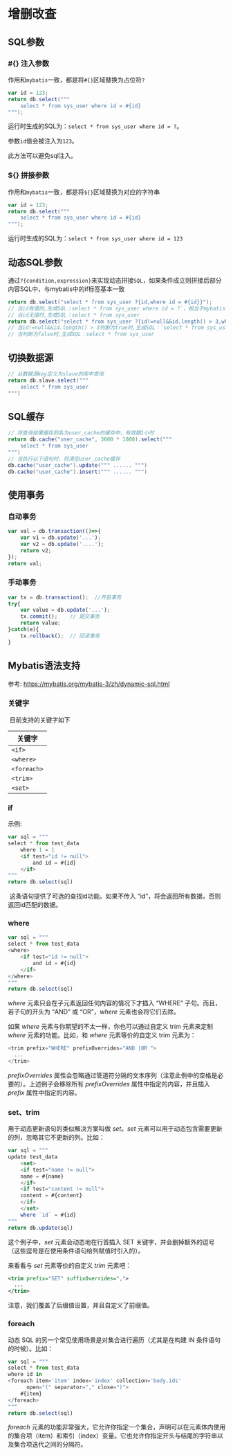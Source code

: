 # 增删改查


## SQL参数

### #{} 注入参数

作用和`mybatis`一致，都是将`#{}`区域替换为占位符`?`

```groovy
var id = 123;
return db.select("""
    select * from sys_user where id = #{id}
""");
```

运行时生成的SQL为：`select * from sys_user where id = ?`。

参数`id`值会被注入为`123`。

此方法可以避免sql注入。

### ${} 拼接参数

作用和`mybatis`一致，都是将`${}`区域替换为对应的字符串

```groovy
var id = 123;
return db.select("""
    select * from sys_user where id = #{id}
""");
```

运行时生成的SQL为：`select * from sys_user where id = 123`

## 动态SQL参数

通过`?{condition,expression}`来实现动态拼接`SQL`，如果条件成立则拼接后部分内容SQL中，与mybatis中的if标签基本一致

```groovy
return db.select("select * from sys_user ?{id,where id = #{id}}");
// 当id有值时,生成SQL：select * from sys_user where id = ?`，相当于mybatis中的<if test="id != nulla nd id != ''">
// 当id无值时,生成SQL：select * from sys_user
return db.select("select * from sys_user ?{id!=null&&id.length() > 3,where id = #{id}}");
// 当id!=null&&id.length() > 3判断为true时,生成SQL：`select * from sys_user where id = ?
// 当判断为false时,生成SQL：select * from sys_user
```

## 切换数据源

```groovy
// 从数据源key定义为slave的库中查询
return db.slave.select("""
    select * from sys_user
""")
```

## SQL缓存

```groovy
// 将查询结果缓存到名为user_cache的缓存中，有效期1小时
return db.cache("user_cache", 3600 * 1000).select("""
    select * from sys_user
""")
// 当执行以下语句时，将清空user_cache缓存
db.cache("user_cache").update(""" ...... """)
db.cache("user_cache").insert(""" ...... """)
```

## 使用事务

### 自动事务

```js
var val = db.transaction(()=>{
    var v1 = db.update('...');
    var v2 = db.update('....');
    return v2;
});
return val;
```

### 手动事务

```js
var tx = db.transaction();  //开启事务
try{
    var value = db.update('...');
    tx.commit();    // 提交事务
    return value;
}catch(e){
    tx.rollback();  // 回滚事务
}
```

## Mybatis语法支持<Badge text="1.6.0+" type="error"/>

参考: https://mybatis.org/mybatis-3/zh/dynamic-sql.html

### 关键字

​	目前支持的关键字如下

| 关键字      |
| ----------- |
| `<if>`      |
| `<where>`   |
| `<foreach>` |
| `<trim>`    |
| `<set>`     |



### if

示例:

```js
var sql = """
select * from test_data
	where 1 = 1
	<if test="id != null">
        and id = #{id}
    </if>
"""
return db.select(sql)
```

​	这条语句提供了可选的查找id功能。如果不传入 “id”，将会返回所有数据，否则返回id匹配的数据。

### where

```js
var sql = """
select * from test_data
<where>
    <if test="id != null">
        and id = #{id}
    </if>
</where>
"""
return db.select(sql)
```

*where* 元素只会在子元素返回任何内容的情况下才插入 “WHERE” 子句。而且，若子句的开头为 “AND” 或 “OR”，*where* 元素也会将它们去除。

如果 *where* 元素与你期望的不太一样，你也可以通过自定义 trim 元素来定制 *where* 元素的功能。比如，和 *where* 元素等价的自定义 trim 元素为：

```js
<trim prefix="WHERE" prefixOverrides="AND |OR ">
  ...
</trim>

```

*prefixOverrides* 属性会忽略通过管道符分隔的文本序列（注意此例中的空格是必要的）。上述例子会移除所有 *prefixOverrides* 属性中指定的内容，并且插入 *prefix* 属性中指定的内容。

### set、trim

用于动态更新语句的类似解决方案叫做 *set*。*set* 元素可以用于动态包含需要更新的列，忽略其它不更新的列。比如：

```js
var sql = """
update test_data
    <set>
    <if test="name != null">
    name = #{name}
    </if>
	<if test="content != null">
    content = #{content}
    </if>
    </set>
    where `id` = #{id}
"""
return db.update(sql)
```

这个例子中，*set* 元素会动态地在行首插入 SET 关键字，并会删掉额外的逗号（这些逗号是在使用条件语句给列赋值时引入的）。

来看看与 *set* 元素等价的自定义 *trim* 元素吧：

```xml
<trim prefix="SET" suffixOverrides=",">
  ...
</trim>
```

注意，我们覆盖了后缀值设置，并且自定义了前缀值。

### foreach

动态 SQL 的另一个常见使用场景是对集合进行遍历（尤其是在构建 IN 条件语句的时候）。比如：

```js
var sql = """
select * from test_data
where id in
<foreach item='item' index='index' collection='body.ids'
      open="(" separator="," close=")">
    #{item}
</foreach>
"""
return db.select(sql)
```

*foreach* 元素的功能非常强大，它允许你指定一个集合，声明可以在元素体内使用的集合项（item）和索引（index）变量。它也允许你指定开头与结尾的字符串以及集合项迭代之间的分隔符。

> 
